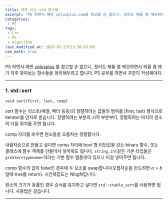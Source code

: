 ```yaml
---
title: 자주 쓰는 std 함수들
excerpt: "PS 하면서 매번 cplusplus.com을 참고할 순 없으니, 정리도 해둘 겸 메모하면서 외울 겸 제가 자주 찾아보는 함수들을 정리해두려고 합니다."
categories:
 - PS
tags:
 - C++
 - PS
 - Algorithm
last_modified_at: 2020-07-23T13:50-05:00
use_math: true
---
```


PS 하면서 매번 [cplusplus](https://cplusplus.com) 를 참고할 순 없으니, 정리도 해둘 겸 메모하면서 외울 겸 제가 자주 찾아보는 함수들을 정리해두려고 합니다. PS 공부를 하면서 꾸준히 작성해야지.

---

### 1. std::sort

```void sort(first, last, comp)```

sort 함수는 리스트(배열, 벡터 등등)의 정렬하려는 값들의 범위를 [first, last) 형식으로 iterator를 인자로 받습니다. 정렬하려는 부분의 시작 부분부터, 정렬하려는 마지막 원소의 다음 위치를 주면 됩니다. 

comp 자리를 비우면 원소들을 오름차순 정렬합니다. 

내림차순으로 만들고 싶다면 comp 자리에 bool 형 리턴값을 갖는 binary 함수, 또는 클래스에 함수 객체를 만들어서 넣어줘도 됩니다. ```string```, ```int```같은 기본 타입들은 ```greater<typename>```이라는 기본 함수 템플릿이 있으니 이걸 넣어주면 됩니다. 

 comp 함수의 값이 false인 경우에 두 요소를 swap합니다(오름차순을 만드려면 $a>b$일때 true를 return). 시간복잡도는 $NlogN$입니다.

원소의 크기가 동률인 경우 순서를 유지하고 싶다면 ```std::stable_sort```를 사용하면 됩니다. 사용법은 같습니다.

---

